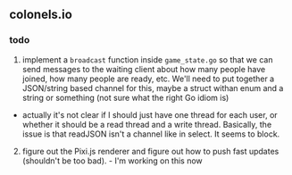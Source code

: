 ## colonels.io

### todo
1. implement a `broadcast` function inside `game_state.go` so that we can send messages to the waiting client about how many people have joined, how many people are ready, etc. We'll need to put together a JSON/string based channel for this, maybe a struct withan enum and a string or something (not sure what the right Go idiom is)
  - actually it's not clear if I should just have one thread for each user, or whether it should be a read thread and a write thread. Basically, the issue is that readJSON isn't a channel like in select. It seems to block.
2. figure out the Pixi.js renderer and figure out how to push fast updates (shouldn't be too bad). - I'm working on this now
